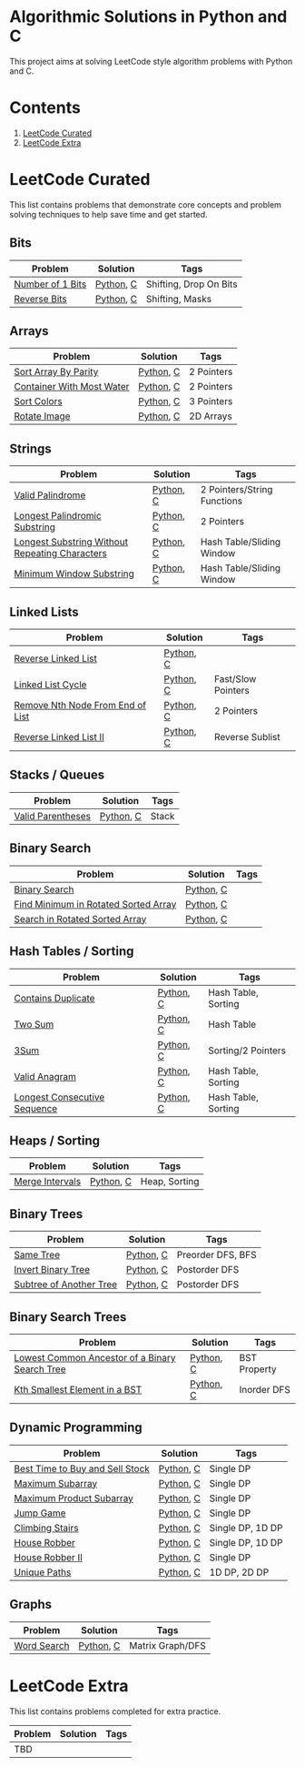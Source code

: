 # Algorithmic Solutions in Python and C

This project aims at solving LeetCode style algorithm problems with Python and C.

# Contents

1. [LeetCode Curated](#leetcode-curated)
1. [LeetCode Extra](#leetcode-extra)

# LeetCode Curated
This list contains problems that demonstrate core concepts and problem solving techniques to help save time and get started.

## Bits
| Problem                                                      | Solution                                 | Tags |
| ------------------------------------------------------------ | ---------------------------------------- | ---- |
| [Number of 1 Bits]                                           | [Python](lc/py/041.py), [C](lc/c/041.c)  | Shifting, Drop On Bits |
| [Reverse Bits]                                               | [Python](lc/py/040.py), [C](lc/c/040.c)  | Shifting, Masks |

[Number of 1 Bits]: https://leetcode.com/problems/number-of-1-bits/
[Reverse Bits]: https://leetcode.com/problems/reverse-bits/

## Arrays
| Problem                                                      | Solution                                 | Tags |
| ------------------------------------------------------------ | ---------------------------------------- | ---- |
| [Sort Array By Parity]				       | [Python](lc/py/071.py), [C](lc/c/071.c)  | 2 Pointers |
| [Container With Most Water]				       | [Python](lc/py/004.py), [C](lc/c/004.c)  | 2 Pointers |
| [Sort Colors]   					       | [Python](lc/py/072.py), [C](lc/c/072.c)  | 3 Pointers |
| [Rotate Image]					       | [Python](lc/py/012.py), [C](lc/c/012.c)  | 2D Arrays |

[Sort Array By Parity]: https://leetcode.com/problems/sort-array-by-parity/
[Container With Most Water]: https://leetcode.com/problems/container-with-most-water/
[Sort Colors]: https://leetcode.com/problems/sort-colors/
[Rotate Image]: https://leetcode.com/problems/rotate-image/

## Strings
| Problem                                                      | Solution                                 | Tags |
| ------------------------------------------------------------ | ---------------------------------------- | ---- |
| [Valid Palindrome]					       | [Python](lc/py/032.py), [C](lc/c/032.c)  | 2 Pointers/String Functions |
| [Longest Palindromic Substring]			       | [Python](lc/py/003.py), [C](lc/c/003.c)  | 2 Pointers |
| [Longest Substring Without Repeating Characters]	       | [Python](lc/py/002.py), [C](lc/c/002.c)  | Hash Table/Sliding Window |
| [Minimum Window Substring]				       | [Python](lc/py/022.py), [C](lc/c/022.c)  | Hash Table/Sliding Window |

[Valid Palindrome]: https://leetcode.com/problems/valid-palindrome/
[Longest Palindromic Substring]: https://leetcode.com/problems/longest-palindromic-substring/
[Longest Substring Without Repeating Characters]: https://leetcode.com/problems/longest-substring-without-repeating-characters/
[Minimum Window Substring]: https://leetcode.com/problems/minimum-window-substring/

## Linked Lists
| Problem                                                      | Solution                                 | Tags |
| ------------------------------------------------------------ | ---------------------------------------- | ---- |
| [Reverse Linked List]					       | [Python](lc/py/044.py), [C](lc/c/044.c)  | |
| [Linked List Cycle]					       | [Python](lc/py/036.py), [C](lc/c/036.c)  | Fast/Slow Pointers |
| [Remove Nth Node From End of List]	                       | [Python](lc/py/006.py), [C](lc/c/006.c)  | 2 Pointers |
| [Reverse Linked List II]				       | [Python](lc/py/069.py), [C](lc/c/069.c)  | Reverse Sublist |

[Reverse Linked List]: https://leetcode.com/problems/reverse-linked-list/
[Linked List Cycle]: https://leetcode.com/problems/linked-list-cycle/
[Remove Nth Node From End of List]: https://leetcode.com/problems/remove-nth-node-from-end-of-list/
[Reverse Linked List II]: https://leetcode.com/problems/reverse-linked-list-ii/

## Stacks / Queues
| Problem                                                      | Solution                                 | Tags |
| ------------------------------------------------------------ | ---------------------------------------- | ---- |
| [Valid Parentheses]	               			       | [Python](lc/py/007.py), [C](lc/c/007.c)  | Stack |

[Valid Parentheses]: https://leetcode.com/problems/valid-parentheses/

## Binary Search
| Problem                                                      | Solution                                 | Tags |
| ------------------------------------------------------------ | ---------------------------------------- | ---- |
| [Binary Search]					       | [Python](lc/py/070.py), [C](lc/c/070.c)  | |
| [Find Minimum in Rotated Sorted Array]		       | [Python](lc/py/039.py), [C](lc/c/039.c)  | |
| [Search in Rotated Sorted Array]			       | [Python](lc/py/010.py), [C](lc/c/010.c)  | |

[Binary Search]: https://leetcode.com/problems/binary-search/
[Find Minimum in Rotated Sorted Array]: https://leetcode.com/problems/find-minimum-in-rotated-sorted-array/
[Search in Rotated Sorted Array]: https://leetcode.com/problems/search-in-rotated-sorted-array/

## Hash Tables / Sorting
| Problem                                                      | Solution                                 | Tags |
| ------------------------------------------------------------ | ---------------------------------------- | ---- |
| [Contains Duplicate]                                         | [Python](lc/py/050.py), [C](lc/c/050.c)  | Hash Table, Sorting |
| [Two Sum]						       | [Python](lc/py/001.py), [C](lc/c/001.c)  | Hash Table |
| [3Sum]						       | [Python](lc/py/005.py), [C](lc/c/005.c)  | Sorting/2 Pointers |
| [Valid Anagram]					       | [Python](lc/py/055.py), [C](lc/c/055.c)  | Hash Table, Sorting |
| [Longest Consecutive Sequence]			       | [Python](lc/py/033.py), [C](lc/c/033.c)  | Hash Table, Sorting |

[Contains Duplicate]: https://leetcode.com/problems/contains-duplicate/
[Two Sum]: https://leetcode.com/problems/two-sum/
[3Sum]: https://leetcode.com/problems/3sum/
[Valid Anagram]: https://leetcode.com/problems/valid-anagram/
[Longest Consecutive Sequence]: https://leetcode.com/problems/longest-consecutive-sequence/

## Heaps / Sorting
| Problem                                                      | Solution                                 | Tags |
| ------------------------------------------------------------ | ---------------------------------------- | ---- |
| [Merge Intervals]                                            | [Python](lc/py/017.py), [C](lc/c/017.c)  | Heap, Sorting |

[Merge Intervals]: https://leetcode.com/problems/merge-intervals/

## Binary Trees
| Problem                                                      | Solution                                 | Tags |
| ------------------------------------------------------------ | ---------------------------------------- | ---- |
| [Same Tree]	                                               | [Python](lc/py/026.py), [C](lc/c/026.c)  | Preorder DFS, BFS |
| [Invert Binary Tree]                                         | [Python](lc/py/051.py), [C](lc/c/051.c)  | Postorder DFS |
| [Subtree of Another Tree]                                    | [Python](lc/py/067.py), [C](lc/c/067.c)  | Postorder DFS |

[Same Tree]: https://leetcode.com/problems/same-tree/
[Invert Binary Tree]: https://leetcode.com/problems/invert-binary-tree/
[Subtree of Another Tree]: https://leetcode.com/problems/subtree-of-another-tree/

## Binary Search Trees
| Problem                                                      | Solution                                 | Tags |
| ------------------------------------------------------------ | ---------------------------------------- | ---- |
| [Lowest Common Ancestor of a Binary Search Tree]             | [Python](lc/py/053.py), [C](lc/c/053.c)  | BST Property |
| [Kth Smallest Element in a BST]		               | [Python](lc/py/052.py), [C](lc/c/052.c)  | Inorder DFS |

[Lowest Common Ancestor of a Binary Search Tree]: https://leetcode.com/problems/lowest-common-ancestor-of-a-binary-search-tree/
[Kth Smallest Element in a BST]: https://leetcode.com/problems/kth-smallest-element-in-a-bst/

## Dynamic Programming
| Problem                                                      | Solution                                 | Tags |
| ------------------------------------------------------------ | ---------------------------------------- | ---- |
| [Best Time to Buy and Sell Stock]                            | [Python](lc/py/030.py), [C](lc/c/030.c)  | Single DP |
| [Maximum Subarray]		                               | [Python](lc/py/014.py), [C](lc/c/014.c)  | Single DP |
| [Maximum Product Subarray]	                               | [Python](lc/py/038.py), [C](lc/c/038.c)  | Single DP |
| [Jump Game]						       | [Python](lc/py/016.py), [C](lc/c/016.c)  | Single DP |
| [Climbing Stairs]					       | [Python](lc/py/020.py), [C](lc/c/020.c)  | Single DP, 1D DP |
| [House Robber]					       | [Python](lc/py/042.py), [C](lc/c/042.c)  | Single DP, 1D DP |
| [House Robber II]					       | [Python](lc/py/049.py), [C](lc/c/049.c)  | Single DP |
| [Unique Paths]					       | [Python](lc/py/019.py), [C](lc/c/019.c)  | 1D DP, 2D DP |

[Best Time to Buy and Sell Stock]: https://leetcode.com/problems/best-time-to-buy-and-sell-stock/
[Maximum Subarray]: https://leetcode.com/problems/maximum-subarray/
[Maximum Product Subarray]: https://leetcode.com/problems/maximum-product-subarray/
[Jump Game]: https://leetcode.com/problems/jump-game/
[Climbing Stairs]: https://leetcode.com/problems/climbing-stairs/
[House Robber]: https://leetcode.com/problems/house-robber/
[House Robber II]: https://leetcode.com/problems/house-robber-ii/
[Unique Paths]: https://leetcode.com/problems/unique-paths/

## Graphs
| Problem                                                      | Solution                                 | Tags |
| ------------------------------------------------------------ | ---------------------------------------- | ---- |
| [Word Search]			                               | [Python](lc/py/023.py), [C](lc/c/023.c)  | Matrix Graph/DFS |

[Word Search]: https://leetcode.com/problems/word-search/

# LeetCode Extra
This list contains problems completed for extra practice.

| Problem                                                      | Solution                                 | Tags |
| ------------------------------------------------------------ | ---------------------------------------- | ---- |
| TBD							       |                                          | |

